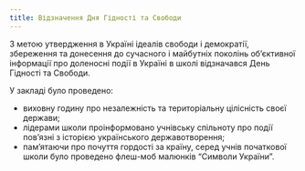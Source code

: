 ```yaml
---
title: Відзначення Дня Гідності та Свободи
---
```


З метою утвердження в Україні ідеалів свободи і демократії, збереження та донесення до сучасного і майбутніх поколінь об’єктивної інформації про доленосні події в Україні в школі відзначався День Гідності та Свободи.

У закладі було проведено:

- виховну годину про незалежність та територіальну цілісність своєї держави;
- лідерами школи проінформовано учнівську спільноту про події пов’язні з історією українського державотворення;
- пам’ятаючи про почуття гордості за країну, серед учнів початкової школи було проведено флеш-моб малюнків “Символи України”.

<slideshow id="_/72157647063359804" />
